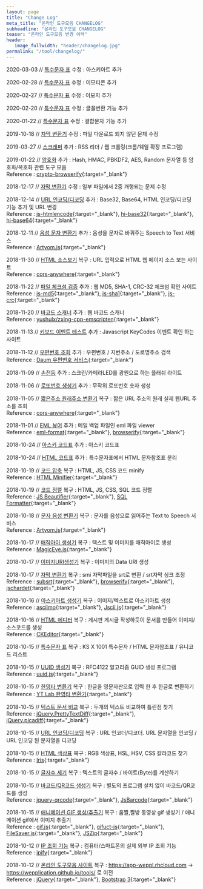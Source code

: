```yaml
---
layout: page
title: "Change Log"
meta_title: "온라인 도구모음 CHANGELOG"
subheadline: "온라인 도구모음 CHANGELOG"
teaser: "온라인 도구모음 변경 이력"
header:
   image_fullwidth: "header/changelog.jpg"
permalink: "/tool/changelog/"
---
```


2020-03-03 // [특수문자 표](https://wepplication.github.io/tools/charMap/) 수정
:    아스키아트 추가

2020-02-28 // [특수문자 표](https://wepplication.github.io/tools/charMap/) 수정
:    이모티콘 추가

2020-02-27 // [특수문자 표](https://wepplication.github.io/tools/charMap/) 수정
:    이모지 추가

2020-02-20 // [특수문자 표](https://wepplication.github.io/tools/charMap/) 수정
:    글꼴변환 기능 추가

2020-01-22 // [특수문자 표](https://wepplication.github.io/tools/charMap/) 수정
:    결합문자 기능 추가

2019-10-18 // [자막 변환기](https://wepplication.github.io/tools/smi2Srt/) 수정
:    파일 다운로드 되지 않던 문제 수정

2019-03-27 // [스크래퍼](https://wepplication.github.io/tools/scrapper/) 추가
:    RSS 리더 / 웹 크롤링(크롬/웨일 확장 프로그램)

2019-01-22 // [암호화](https://wepplication.github.io/tools/crypt/) 추가
:    Hash, HMAC, PBKDF2, AES, Random 문자열 등 암호화/복호화 관련 도구 모음<br/>Reference : [crypto-browserify](https://github.com/crypto-browserify/crypto-browserify){:target="_blank"}

2018-12-17 // [자막 변환기](https://wepplication.github.io/tools/smi2Srt/) 수정
:    일부 파일에서 2중 개행되는 문제 수정

2018-12-14 // [URL 인코딩/디코딩](https://wepplication.github.io/tools/encoder/) 추가
:    Base32, Base64, HTML 인코딩/디코딩 기능 추가 및 URL 변경<br/>Reference : [js-htmlencode](https://github.com/emn178/js-htmlencode){:target="_blank"}, [hi-base32](https://github.com/emn178/hi-base32){:target="_blank"}, [hi-base64](https://github.com/emn178/hi-base64){:target="_blank"}

2018-12-11 // [음성 문자 변환기](https://wepplication.github.io/tools/stt/) 추가
:    음성을 문자로 바꿔주는 Speech to Text 서비스<br/>Reference : [Artyom.js](https://github.com/sdkcarlos/artyom.js){:target="_blank"}

2018-11-30 // [HTML 소스보기](https://wepplication.github.io/tools/htmlViewer/) 복구
:    URL 입력으로 HTML 웹 페이지 소스 보는 사이트<br/>Reference : [cors-anywhere](https://cors-anywhere.herokuapp.com/){:target="_blank"}

2018-11-22 // [파일 체크섬 검증](https://wepplication.github.io/tools/fileChecksum/) 추가
:    웹 MD5, SHA-1, CRC-32 체크섬 확인 사이트<br/>Reference : [js-md5](https://github.com/emn178/js-md5){:target="_blank"}, [js-sha1](https://github.com/emn178/js-sha1){:target="_blank"}, [js-crc](https://github.com/emn178/js-crc){:target="_blank"}

2018-11-20 // [바코드 스캐너](https://wepplication.github.io/tools/barcodeScanner/) 추가
:    웹 바코드 스캐너<br/>Reference : [yushulx/zxing-cpp-emscripten](https://github.com/yushulx/zxing-cpp-emscripten){:target="_blank"}

2018-11-13 // [키보드 이벤트 테스트](https://wepplication.github.io/tools/keyCode/) 추가
:    Javascript KeyCodes 이벤트 확인 하는 사이트

2018-11-12 // [우편번호 조회](https://wepplication.github.io/tools/postcode/) 추가
:    우편번호 / 지번주소 / 도로명주소 검색<br/>Reference : [Daum 우편번호 서비스](http://postcode.map.daum.net/guide){:target="_blank"}

2018-11-09 // [손전등](https://wepplication.github.io/tools/flashlight/) 추가
:    스크린/카메라LED를 광원으로 하는 플래쉬 라이트

2018-11-06 // [로또번호 생성기](https://wepplication.github.io/tools/lottoNumGen/) 추가
:    무작위 로또번호 숫자 생성

2018-11-05 // [짧은주소 원래주소 변환기](https://wepplication.github.io/tools/longUrl/) 복구
:    짧은 URL 주소의 원래 실제 웹URL 주소를 조회<br/>Reference : [cors-anywhere](https://cors-anywhere.herokuapp.com/){:target="_blank"}

2018-11-01 // [EML 뷰어](https://wepplication.github.io/tools/emlViewer/) 추가
:    메일 백업 파일인 eml 파일 viewer<br/>Reference : [eml-format](https://github.com/papnkukn/eml-format){:target="_blank"}, [browserify](http://browserify.org/){:target="_blank"}

2018-10-24 // [아스키 코드표](https://wepplication.github.io/tools/asciiCodes/) 추가
:    아스키 코드표

2018-10-24 // [HTML 코드표](https://wepplication.github.io/tools/htmlCodes/) 추가
:    특수문자표에서 HTML 문자참조표 분리

2018-10-19 // [코드 압축](https://wepplication.github.io/tools/minifyCode/) 복구
:    HTML, JS, CSS 코드 minify<br/>Reference : [HTML Minifier](https://github.com/kangax/html-minifier){:target="_blank"}

2018-10-19 // [코드 정렬](https://wepplication.github.io/tools/beautifyCode/) 복구
:   HTML, JS, CSS, SQL 코드 정렬<br/>Reference : [JS Beautifier](https://github.com/beautify-web/js-beautify){:target="_blank"}, [SQL Formatter](https://github.com/zeroturnaround/sql-formatter){:target="_blank"}

2018-10-18 // [문자 음성 변환기](https://wepplication.github.io/tools/tts/) 복구
:   문자를 음성으로 읽어주는 Text to Speech 서비스<br/>Reference : [Artyom.js](https://github.com/sdkcarlos/artyom.js){:target="_blank"}

2018-10-17 // [매직아이 생성기](https://wepplication.github.io/tools/magicEyeGen/) 복구
:   텍스트 및 이미지를 매직아이로 생성<br/>Reference : [MagicEye.js](https://github.com/peeinears/MagicEye.js){:target="_blank"}

2018-10-17 // [이미지URI생성기](https://wepplication.github.io/tools/img2Url/) 복구
:   이미지의 Data URI 생성

2018-10-17 // [자막 변환기](https://wepplication.github.io/tools/smi2Srt/) 복구
:   smi 자막파일을 srt로 변환 / srt자막 싱크 조정<br/>Reference : [subsrt](https://github.com/papnkukn/subsrt){:target="_blank"}, [browserify](http://browserify.org/){:target="_blank"}, [jschardet](https://github.com/aadsm/jschardet){:target="_blank"}

2018-10-16 // [아스키아트 생성기](https://wepplication.github.io/tools/asciiArtGen/) 복구
:   이미지/텍스트로 아스키아트 생성<br/>Reference : [asciimo](https://github.com/Marak/asciimo){:target="_blank"}, [Jscii.js](https://github.com/EnotionZ/jscii){:target="_blank"}

2018-10-16 // [HTML 에디터](https://wepplication.github.io/tools/webEditor/) 복구
:   게시판 게시글 작성하듯이 문서를 만들어 이미지/소스코드를 생성<br/>Reference : [CKEditor](https://ckeditor.com/){:target="_blank"}

2018-10-15 // [특수문자 표](https://wepplication.github.io/tools/charMap/) 복구
:   KS X 1001 특수문자 / HTML 문자참조표 / 유니코드 리스트

2018-10-15 // [UUID 생성기](https://wepplication.github.io/tools/uuidGen/) 복구
:   RFC4122 알고리즘 GUID 생성 프로그램<br/>Reference : [uuid.js](https://github.com/broofa/node-uuid){:target="_blank"}

2018-10-15 // [한영타 변환기](https://wepplication.github.io/tools/eng2Kor/) 복구
:   한글을 영문자판으로 입력 한 후 한글로 변환하기<br/>Reference : [YT Lab 한영타 변환기](http://www.theyt.net/wiki/%ED%95%9C%EC%98%81%ED%83%80%EB%B3%80%ED%99%98%EA%B8%B0){:target="_blank"}

2018-10-15 // [텍스트 문서 비교](https://wepplication.github.io/tools/compareDoc/) 복구
:   두개의 텍스트 비교하여 틀린점 찾기<br/>Reference : [jQuery.PrettyTextDiff](https://github.com/arnab/jQuery.PrettyTextDiff){:target="_blank"}, [jQuery.picadiff](https://github.com/picapica-org/jQuery.picadiff){:target="_blank"}

2018-10-15 // [URL 인코딩/디코딩](https://wepplication.github.io/tools/encoder/) 복구
:   URL 인코더/디코더. URL 문자열을 인코딩 / URL 인코딩 된 문자열을 디코딩

2018-10-15 // [HTML 색상표](https://wepplication.github.io/tools/colorPicker/) 복구
:   RGB 색상표, HSL, HSV, CSS 칼라코드 찾기<br/>Reference : [Iris](https://github.com/Automattic/Iris){:target="_blank"}

2018-10-15 // [글자수 세기](https://wepplication.github.io/tools/charCounter/) 복구
:   텍스트의 글자수 / 바이트(Byte)를 계산하기

2018-10-15 // [바코드/QR코드 생성기](https://wepplication.github.io/tools/barcodeGen/) 복구
:   별도의 프로그램 설치 없이 바코드/QR코드를 생성<br/>Reference : [jquery-qrcode](https://github.com/jeromeetienne/jquery-qrcode){:target="_blank"}, [JsBarcode](https://github.com/lindell/JsBarcode){:target="_blank"}

2018-10-15 // [애니메이션 GIF 생성/추출기](https://wepplication.github.io/tools/aniGifGen/) 복구
:   움짤,짤방 동영상 gif 생성기 / 애니메이션 gif에서 이미지 추출기<br/>Reference : [gif.js](https://github.com/jnordberg/gif.js){:target="_blank"}, [gifuct-js](https://github.com/matt-way/gifuct-js){:target="_blank"}, [FileSaver.js](https://github.com/eligrey/FileSaver.js){:target="_blank"}, [JSZip](http://stuk.github.io/jszip/){:target="_blank"}

2018-10-12 // [IP 조회 기능](https://wepplication.github.io/tools/ipconfig/) 복구
:   컴퓨터/스마트폰의 실제 외부 IP 조회 기능<br/>Reference : [ipify](https://www.ipify.org/){:target="_blank"}

2018-10-12 // [온라인 도구모음 사이트](https://wepplication.github.io/tools/) 복구
:   https://app-weppl.rhcloud.com -> https://wepplication.github.io/tools/ 로 이전<br/>Reference : [jQuery](https://jquery.com/){:target="_blank"}, [Bootstrap 3](http://getbootstrap.com/){:target="_blank"}


